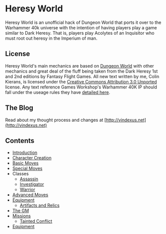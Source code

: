 # Heresy World
Heresy World is an unofficial hack of Dungeon World that ports it over to the Warhammer 40k universe with the intention of having players play a game similar to Dark Heresy. That is, players play Acolytes of an Inquisitor who must root out heresy in the Imperium of man.

## License
Heresy World's main mechanics are based on [Dungeon World](http://dungeon-world.com) with other mechanics and great deal of the fluff being taken from the Dark Heresy 1st and 2nd editions by Fantasy Flight Games. All new text written by me, Colin Kierans, is licensed under the [Creative Commons Attribution 3.0 Unported](https://creativecommons.org/licenses/by/3.0/) license. Any text reference Games Workshop's Warhammer 40K IP should fall under the useage rules they have [detailed here](https://www.games-workshop.com/en-NO/Intellectual-Property-Policy?_requestid=2290940).

## The Blog
Read about my thought process and changes at [http://vindexus.net](http://vindexus.net)

## Contents
  - [Introduction](https://github.com/Vindexus/heresyworld/blob/master/introduction.md)
  - [Character Creation](https://github.com/Vindexus/heresyworld/blob/master/charactercreation.md)
  - [Basic Moves](https://github.com/Vindexus/heresyworld/blob/master/basicmoves.md)
  - [Special Moves](https://github.com/Vindexus/heresyworld/blob/master/specialmoves.md)
  - Classes
    - [Assassin](https://github.com/Vindexus/heresyworld/blob/master/classes/assassin.md)
    - [Investigator](https://github.com/Vindexus/heresyworld/blob/master/classes/investigator.md)
    - [Warrior](https://github.com/Vindexus/heresyworld/blob/master/classes/warrior.md)
  - [Advanced Moves](https://github.com/Vindexus/heresyworld/blob/master/advancedmoves.md)
  - [Equipment](https://github.com/Vindexus/heresyworld/blob/master/equipment.md)
    - [Artifacts and Relics](https://github.com/Vindexus/heresyworld/blob/master/artifacts.md)
  - [The GM](https://github.com/Vindexus/heresyworld/blob/master/thegm.md)
  - [Missions](https://github.com/Vindexus/heresyworld/blob/master/missions.md)
    - [Tainted Conflict](https://github.com/Vindexus/heresyworld/blob/master/missions/taintedconflict.md)
  - [Equipment](https://github.com/Vindexus/heresyworld/blob/master/equipment.md)
